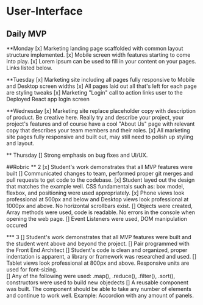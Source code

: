 # User-Interface
## Daily MVP

**Monday
[x] Marketing landing page scaffolded with common layout structure implemented.
[x] Mobile screen width features starting to come into play.
[x] Lorem ipsum can be used to fill in your content on your pages. Links listed below.

**Tuesday
[x] Marketing site including all pages fully responsive to Mobile and Desktop screen widths
[x] All pages laid out all that's left for each page are styling tweaks
[x] Marketing "Login" call to action links user to the Deployed React app login screen

**Wednesday
[x]  Marketing site replace placeholder copy with description of product. Be creative here. Really try and describe your project, your project's features and of course have a cool "About Us" page with relevant copy that describes your team members and their roles.
[x] All marketing site pages fully responsive and built out, may still need to polish up styling and layout.

** Thursday
[] Strong emphasis on bug fixes and UI/UX. 

##Robric
** 2 
[x] Student's work demonstrates that all MVP features were built
[] Communicated changes to team, performed proper git merges and pull requests to get code to the codebase.
[x] Student layed out the design that matches the example well.  CSS fundamentals such as: box model, flexbox, and positioning were used appropriately. 
[x] Phone views look professional at 500px and below and Desktop views look professional at 1000px and above. No horizontal scrollbars exist.
[] Objects were created, Array methods were used, code is readable. No errors in the console when opening the web page.
[] Event Listeners were used, DOM manipulation occured

*** 3
[] Student's work demonstrates that all MVP features were built and the student went above and beyond the project.
[] Pair programmed with the Front End Architect
[] Student's code is clean and organized, proper indentation is apparent, a library or framework was researched and used. 
[] Tablet views look professional at 800px and above. Responsive units are used for font-sizing.   
[] Any of the following were used: .map(), .reduce(), .filter(), .sort(), constructors were used to build new objedects
[] A reusable component was built.  The component should be able to take any number of elements and continue to work well.  Example: Accordion with any amount of panels.
